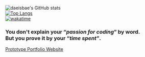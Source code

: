![daeisbae's GitHub stats](https://github-readme-stats.vercel.app/api?username=daeisbae&count_private=true)<br>
[![Top Langs](https://github-readme-stats.vercel.app/api/top-langs/?username=daeisbae&layout=compact&langs_count=10&hide=Kotlin,Objective-C,Swift,HTML)](https://github.com/anuraghazra/github-readme-stats)<br>
[![wakatime](https://wakatime.com/badge/user/d2f4e42e-a5da-4b13-8abd-cbaa93b17a41.svg)](https://wakatime.com/@d2f4e42e-a5da-4b13-8abd-cbaa93b17)

### You don't explain your <q>***passion for coding***</q> by word.<br> But you prove it by your <q>***time spent***</q>.
[Prototype Portfolio Website](https://daehyung.dev/)
